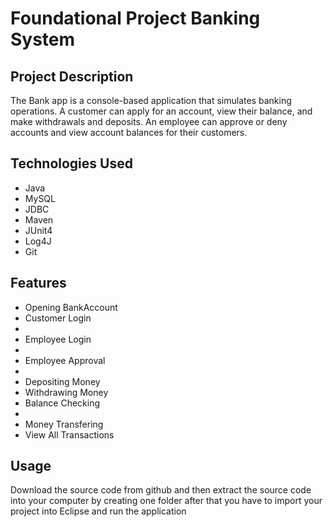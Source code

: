 <h1>Foundational Project Banking System</h1>
 <h2>Project Description</h2>
 The Bank app is a console-based application that simulates banking operations. A customer can apply for an account, view their balance, and make withdrawals and deposits. An employee can approve or deny accounts and view account balances for their customers.
<h2>Technologies Used</h2>
<ul>
<li>Java</li>
<li>MySQL</li>
<li>JDBC</li>
<li>Maven</li>
<li>JUnit4</li>
<li>Log4J</li>
<li>Git</li>
</ul>
<h2>Features</h2>
<ul>
<li>Opening BankAccount</li>
<li>Customer Login<li>
<li>Employee Login<li>
<li>Employee Approval<li>
 <li>Depositing Money</li>
<li>Withdrawing Money</li>
<li>Balance Checking<li>
<li>Money Transfering</li>
<li>View All Transactions</li>
</ul>
<h2>Usage</h2>
   Download the source code from github and then extract the source code into your computer by creating one folder  after that you have to import your project into Eclipse and run the application
